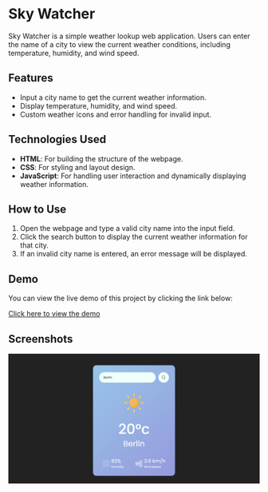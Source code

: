 # Sky Watcher

Sky Watcher is a simple weather lookup web application. Users can enter the name of a city to view the current weather conditions, including temperature, humidity, and wind speed.

## Features

- Input a city name to get the current weather information.
- Display temperature, humidity, and wind speed.
- Custom weather icons and error handling for invalid input.

## Technologies Used

- **HTML**: For building the structure of the webpage.
- **CSS**: For styling and layout design.
- **JavaScript**: For handling user interaction and dynamically displaying weather information.

## How to Use

1. Open the webpage and type a valid city name into the input field.
2. Click the search button to display the current weather information for that city.
3. If an invalid city name is entered, an error message will be displayed.

## Demo

You can view the live demo of this project by clicking the link below:

[Click here to view the demo](https://skylaryhu.github.io/SkyWatcher/)

## Screenshots
![Screen](screenshots/screenshot_1.png)
